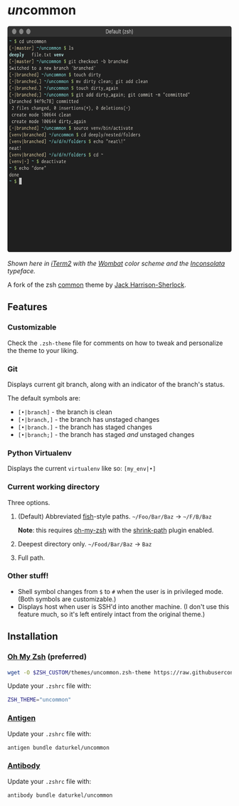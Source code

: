 # <em>un</em>common
<img src="screenshot.png" height="508">

_Shown here in [iTerm2](https://www.iterm2.com/) with the [Wombat](https://github.com/djoyner/iTerm2-wombat) color scheme and the [Inconsolata](https://fonts.google.com/specimen/Inconsolata ) typeface._

A fork of the zsh [common](https://github.com/jackharrisonsherlock/common) theme by [Jack Harrison-Sherlock](https://github.com/jackharrisonsherlock).

## Features

### Customizable

Check the `.zsh-theme` file for comments on how to tweak and personalize the theme to your liking.

### Git

Displays current git branch, along with an indicator of the branch's status.

The default symbols are:

- `[•|branch]` - the branch is clean
- `[•|branch,]` - the branch has unstaged changes
- `[•|branch.]` - the branch has staged changes
- `[•|branch;]` - the branch has staged _and_ unstaged changes

### Python Virtualenv

Displays the current `virtualenv` like so: `[my_env|•]` 

### Current working directory

Three options.

1. (Default) Abbreviated [fish](https://github.com/fish-shell/fish-shell)-style paths. `~/Foo/Bar/Baz` → `~/F/B/Baz` 

    **Note**: this requires [oh-my-zsh](https://github.com/robbyrussell/oh-my-zsh) with the [shrink-path](https://github.com/robbyrussell/oh-my-zsh/tree/master/plugins/shrink-path) plugin enabled.

2. Deepest directory only. `~/Food/Bar/Baz` -> `Baz`

3. Full path.

### Other stuff!

- Shell symbol changes from `$` to `#` when the user is in privileged mode. (Both symbols are customizable.)
- Displays host when user is SSH'd into another machine. (I don't use this feature much, so it's left entirely intact from the original theme.)

## Installation

### [Oh My Zsh](http://ohmyz.sh) (preferred)

```sh
wget -O $ZSH_CUSTOM/themes/uncommon.zsh-theme https://raw.githubusercontent.com/daturkel/uncommon/master/uncommon.zsh-theme
```

Update your `.zshrc` file with:
```sh
ZSH_THEME="uncommon"
```

### [Antigen](https://github.com/zsh-users/antigen)

Update your `.zshrc` file with:

```sh
antigen bundle daturkel/uncommon
```

### [Antibody](https://github.com/getantibody/antibody)

Update your `.zshrc` file with:

```sh
antibody bundle daturkel/uncommon
```

